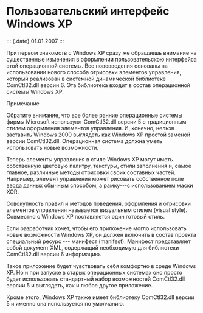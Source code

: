Пользовательский интерфейс Windows XP
=====================================

::: {.date}
01.01.2007
:::

При первом знакомств с Windows XP сразу же обращаешь внимание на
существенные изменения в оформлении пользовательскою интерфейса этой
операционной системы. Все нововведения основаны на использовании нового
способа отрисовки элементов управления, который реализован в системной
динамической библиотеке ComCtl32.dll версии 6. Эта библиотека входит в
состав операционной системы Windows XP.

Примечание

Обратите внимание, что все более ранние операционные системы фирмы
Microsoft используют ComCtl32.dll версии 5 с традиционным стилем
оформления элементов управления. И, конечно, нельзя заставить Windows
2000 выглядеть как Windows XP простой заменой версии ComCtl32.dll.
Операционная система должна уметь использовать новые возможности.

Теперь элементы управления в стиле Windows XP могут иметь собственную
цветовую палитру, текстуры, стили заполнения и, самое главное, различные
методы отрисовки своих составных частей. Например, элемент управления
может рисовать собственное поле ввода данных обычным способом, а
рамку---с использованием маски XOR.

Совокупность правил и методов поведения, оформления и отрисовки
элементов управления называется визуальным стилем (visual style).
Совместно с Windows XP поставляется один готовый стиль.

Если разработчик хочет, чтобы его приложение могло использовать новые
возможности Windows XP, он должен включить в состав проекта специальный
ресурс --- манифест (manifest). Манифест представляет собой документ
XML, содержащий необходимую для библиотеки ComCtl32.dll версии 6
информацию.

Такое приложение будет чувствовать себя комфортно в среде Windows XP. Но
и при запуске в старых операционных системах оно просто будет
использовать стандартный набор возможностей ComCtl32.dll версии 5 и
выглядеть, как и любое другое приложение.

Кроме этого, Windows XP также имеет библиотеку ComCtl32.dll версии 5 и
именно она используется по умолчанию.
